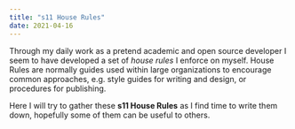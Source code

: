 ```yaml
---
title: "s11 House Rules"
date: 2021-04-16
---
```


Through my daily work as a pretend academic and open source developer I seem to
have developed a set of _house rules_ I enforce on myself. House Rules are
normally guides used within large organizations to encourage common approaches,
e.g. style guides for writing and design, or procedures for publishing.

Here I will try to gather these **s11 House Rules** as I find time to write
them down, hopefully some of them can be useful to others.
